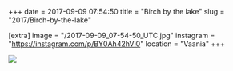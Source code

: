 +++
date = 2017-09-09 07:54:50
title = "Birch by the lake"
slug = "2017/Birch-by-the-lake"

[extra]
image = "/2017-09-09_07-54-50_UTC.jpg"
instagram = "https://instagram.com/p/BY0Ah42hVi0"
location = "Vaania"
+++

<img src="/2017-09-09_07-54-50_UTC.jpg" />
